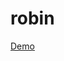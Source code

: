 # robin

[Demo](https://raw.githack.com/dejbug/robin/f6cef9cef8038bbceee67958e01db196f3ea070f/site/index.html)
